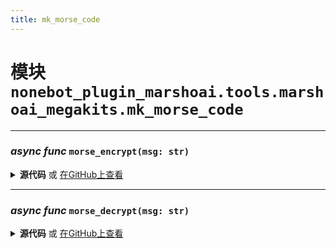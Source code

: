 ```yaml
---
title: mk_morse_code
---
```

# **模块** `nonebot_plugin_marshoai.tools.marshoai_megakits.mk_morse_code`

---
### ***async func*** `morse_encrypt(msg: str)`


<details>
<summary> <b>源代码</b> 或 <a href='https://github.com/LiteyukiStudio/nonebot-plugin-marshoai/tree/main/nonebot_plugin_marshoai/tools/marshoai_megakits/mk_morse_code.py#L62' target='_blank'>在GitHub上查看</a></summary>

```python
async def morse_encrypt(msg: str):
    result = ''
    msg = msg.upper()
    for char in msg:
        if char in MorseEncode:
            result += MorseEncode[char]
        else:
            result += '..--..'
        result += ' '
    return result
```
</details>

---
### ***async func*** `morse_decrypt(msg: str)`


<details>
<summary> <b>源代码</b> 或 <a href='https://github.com/LiteyukiStudio/nonebot-plugin-marshoai/tree/main/nonebot_plugin_marshoai/tools/marshoai_megakits/mk_morse_code.py#L76' target='_blank'>在GitHub上查看</a></summary>

```python
async def morse_decrypt(msg: str):
    result = ''
    msg_arr = msg.split()
    for char in msg_arr:
        if char in MorseDecode:
            result += MorseDecode[char]
        else:
            result += '?'
    return result
```
</details>

